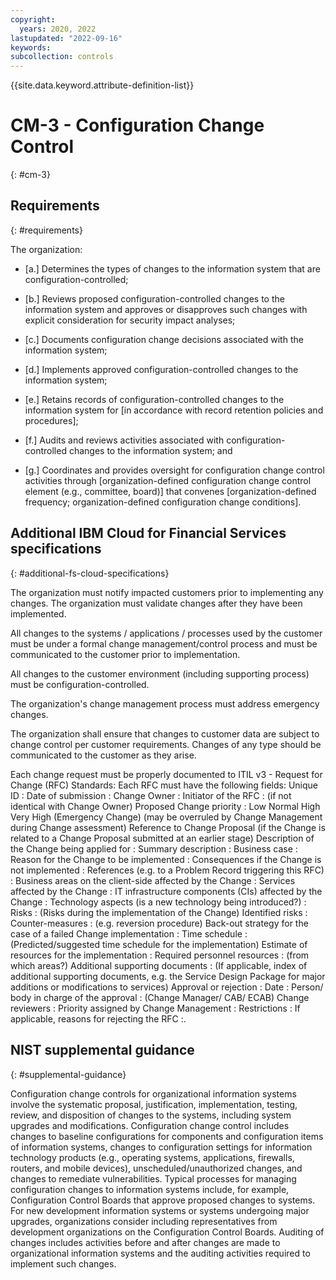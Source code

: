 ```yaml
---
copyright:
  years: 2020, 2022
lastupdated: "2022-09-16"
keywords: 
subcollection: controls
---
```


{{site.data.keyword.attribute-definition-list}}

# CM-3 - Configuration Change Control
{: #cm-3}

## Requirements
{: #requirements}

The organization:

- \[a.\] Determines the types of changes to the information system that are configuration-controlled;

- \[b.\] Reviews proposed configuration-controlled changes to the information system and approves or disapproves such changes with explicit consideration for security impact analyses;

- \[c.\] Documents configuration change decisions associated with the information system;

- \[d.\] Implements approved configuration-controlled changes to the information system;

- \[e.\] Retains records of configuration-controlled changes to the information system for [in accordance with record retention policies and procedures];

- \[f.\] Audits and reviews activities associated with configuration-controlled changes to the information system; and

- \[g.\] Coordinates and provides oversight for configuration change control activities through [organization-defined configuration change control element (e.g., committee, board)] that convenes [organization-defined frequency; organization-defined configuration change conditions].

## Additional IBM Cloud for Financial Services specifications
{: #additional-fs-cloud-specifications}

The organization must notify impacted customers prior to implementing any changes.  The organization must validate changes after they have been implemented.

All changes to the systems / applications / processes used by the customer must be under a formal change management/control process and must be communicated to the customer prior to implementation. 

All changes to the customer environment (including supporting process) must be configuration-controlled.

The organization&#39;s change management process must address emergency changes.

The organization shall ensure that changes to customer data are subject to change control per customer requirements.  Changes of any type should be communicated to the customer as they arise.

Each change request must be properly documented to  ITIL v3 - Request for Change (RFC) Standards:  Each RFC must have the following fields: 
Unique ID :
Date of submission :
Change Owner :
Initiator of the RFC :
(if not identical with Change Owner)
Proposed Change priority :
 Low
 Normal
 High
 Very High (Emergency Change)
(may be overruled by Change Management during Change assessment)
Reference to Change Proposal
(if the Change is related to a Change Proposal submitted at an earlier stage)
Description of the Change being applied for :
Summary description :
Business case :
Reason for the Change to be implemented :
Consequences if the Change is not implemented :
References (e.g. to a Problem Record triggering this RFC) :
Business areas on the client-side affected by the Change :
Services affected by the Change :
IT infrastructure components (CIs) affected by the Change :
Technology aspects (is a new technology being introduced?) :
Risks : (Risks during the implementation of the Change)
Identified risks :
Counter-measures :
(e.g. reversion procedure)
Back-out strategy for the case of a failed Change implementation :
Time schedule :
(Predicted/suggested time schedule for the implementation)
Estimate of resources for the implementation :
Required personnel resources :
(from which areas?)
Additional supporting documents :
(If applicable, index of additional supporting documents, e.g. the Service Design Package for major additions or modifications to services)
Approval or rejection :
Date :
Person/ body in charge of the approval :
(Change Manager/ CAB/ ECAB)
Change reviewers :
Priority assigned by Change Management :
Restrictions :
If applicable, reasons for rejecting the RFC :.

## NIST supplemental guidance
{: #supplemental-guidance}

Configuration change controls for organizational information systems involve the systematic proposal, justification, implementation, testing, review, and disposition of changes to the systems, including system upgrades and modifications. Configuration change control includes changes to baseline configurations for components and configuration items of information systems, changes to configuration settings for information technology products (e.g., operating systems, applications, firewalls, routers, and mobile devices), unscheduled/unauthorized changes, and changes to remediate vulnerabilities. Typical processes for managing configuration changes to information systems include, for example, Configuration Control Boards that approve proposed changes to systems. For new development information systems or systems undergoing major upgrades, organizations consider including representatives from development organizations on the Configuration Control Boards. Auditing of changes includes activities before and after changes are made to organizational information systems and the auditing activities required to implement such changes.


